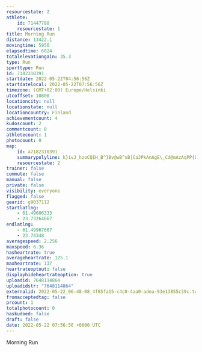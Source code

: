 ```yaml
---
resourcestate: 2
athlete:
    id: 71447788
    resourcestate: 1
title: Morning Run
distance: 13422.1
movingtime: 5950
elapsedtime: 6024
totalelevationgain: 35.3
type: Run
sporttype: Run
id: 7182310391
startdate: 2022-05-22T04:56:56Z
startdatelocal: 2022-05-22T07:56:56Z
timezone: (GMT+02:00) Europe/Helsinki
utcoffset: 10800
locationcity: null
locationstate: null
locationcountry: Finland
achievementcount: 4
kudoscount: 2
commentcount: 0
athletecount: 1
photocount: 0
map:
    id: a7182310391
    summarypolyline: k}ivJ_hzoCQIH_B^}Bv@wB^sB|CaJPkAnAgE\_Cd@mAzAqPP{D]eDi@c@_@g@s@gEAe@x@u@h@Br@a@p@Lh@s@lAUtA_CP{A`@m@f@qAVsCnBa@tAeBN_BYuM^qAP}ArA}@LgA@wEKgEm@uG_@}@m@u@uAk@{CJa@_@mADMTe@IkAi@c@q@c@AiAq@Q]k@cEe@sBwA]mAqAa@s@KeD@cCU{BKwGQ_DDgAP_@`@WPi@^[l@?p@^tAjA^lC?bAtAhV\tAf@rC|@fBv@z@lEdAzAq@B{@F@t@eBHiATw@PkF@cKQkDAiCOmA\iEl@wCRmBHyCZi@NFb@lDb@dBzCvCpAxEj@jEpExNzBnFt@h@Vf@XrKTjAv@pBHnLHzARtA|@bEK^NjAIz@@fBR|DZ`Cx@dBXtA\~@VlBr@jA`Ax@lAa@jARFe@CiCJ[nAYRi@f@_CR_DV{@fAcBjBeAb@Cn@r@^_@b@aFx@cCVkDb@cB?g@WsAf@SBqATk@j@{CDwAc@k@SEiBT@`AdA|GUVqAvDIb@a@n@]t@e@zA_@`@Qx@?j@S~AKNw@QUd@i@xBe@RHrAd@jBDt@M`Bg@xBa@b@o@USRKj@BlBWf@u@S}@^g@Ce@UaAkAu@gBwAqC{@kAc@eBAs@c@_DAmJaAuDSuAK}H@cDw@wBW_AYgIOsBKQs@GW_@w@eByAcFg@{@gBeGg@sCOyBaBkF[c@iAw@e@u@c@_CGiBSqAa@C]r@UvEa@|Ci@rHP~@BpBNdBOlLC|HaAnDk@ZEf@y@Bs@k@wBLsBgB[e@]}AQkB]_AQeGu@_Oa@{Cg@gAWfAKRe@Ko@o@YN{@a@u@vAAZRtCFbHIpAPf@JrBB~CHtAH\\h@vCnBz@hFv@nBtAdArAdBjAdAN@dAbA^Hx@G`@WDQ|APOWb@RROVVNj@AfA]h@Qx@^tDAtEHhAGtAId@STC\VpBCjFZbEQr@iAbC}IjAgAb@aCLe@ZyBx@aF^s@SaDt@a@X}C^KPu@Os@RITs@Do@x@e@BaAn@}B^wABW`@o@\eAFuFxALfJd@fIH`IXtB~A@HOCu@UmAEqDS[DgAf@i@zCaAp@YHSO{BBeBKkABmARUzAm@XpG
    resourcestate: 2
trainer: false
commute: false
manual: false
private: false
visibility: everyone
flagged: false
gearid: g9037112
startlatlng:
    - 61.49606333
    - 23.73264667
endlatlng:
    - 61.49967667
    - 23.74348
averagespeed: 2.256
maxspeed: 6.36
hasheartrate: true
averageheartrate: 125.1
maxheartrate: 137
heartrateoptout: false
displayhideheartrateoption: true
uploadid: 7648114864
uploadidstr: "7648114864"
externalid: 2022-05-22_06-48-08_4f85fa15-c4c0-4aa0-adea-93e13855c39c.tcx
fromacceptedtag: false
prcount: 1
totalphotocount: 0
haskudoed: false
draft: false
date: 2022-05-22 07:56:56 +0000 UTC
---
```

Morning Run